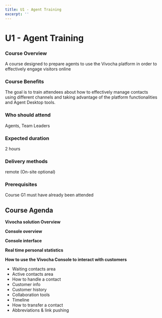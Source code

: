 ```yaml
---
title: U1 - Agent Training
excerpt: ''
---
```


# U1 - Agent Training

### **Course Overview**

A course designed to prepare agents to use the Vivocha platform in order to effectively engage visitors online

### **Course Benefits**

The goal is to train attendees about how to effectively manage contacts using different channels and taking advantage of the platform functionalities and Agent Desktop tools.

### **Who should attend**

Agents, Team Leaders

### **Expected duration**

2 hours

### **Delivery methods**

remote \(On-site optional\)

### **Prerequisites**

Course G1 must have already been attended

## **Course Agenda**

**Vivocha solution Overview**

**Console overview**

**Console interface**

**Real time personal statistics**

**How to use the Vivocha Console to interact with customers**

* Waiting contacts area
* Active contacts area
* How to handle a contact
* Customer info
* Customer history
* Collaboration tools
* Timeline
* How to transfer a contact
* Abbreviations & link pushing


